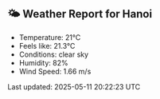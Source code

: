 <!-- WEATHER-START -->
## 🌤 Weather Report for Hanoi

- Temperature: 21°C
- Feels like: 21.3°C
- Conditions: clear sky
- Humidity: 82%
- Wind Speed: 1.66 m/s

Last updated: 2025-05-11 20:22:23 UTC
<!-- WEATHER-END -->
